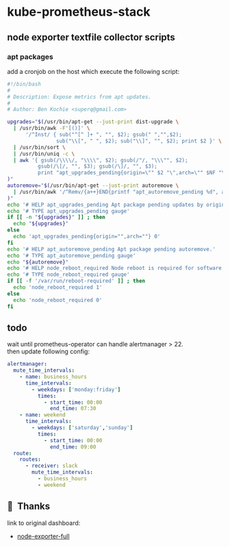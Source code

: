 # kube-prometheus-stack

## node exporter textfile collector scripts

### apt packages

add a cronjob on the host which execute the following script:

```bash
#!/bin/bash
#
# Description: Expose metrics from apt updates.
#
# Author: Ben Kochie <superq@gmail.com>

upgrades="$(/usr/bin/apt-get --just-print dist-upgrade \
  | /usr/bin/awk -F'[()]' \
      '/^Inst/ { sub("^[^ ]+ ", "", $2); gsub(" ","",$2);
                sub("\\[", " ", $2); sub("\\]", "", $2); print $2 }' \
  | /usr/bin/sort \
  | /usr/bin/uniq -c \
  | awk '{ gsub(/\\\\/, "\\\\", $2); gsub(/"/, "\\\"", $2);
          gsub(/\[/, "", $3); gsub(/\]/, "", $3);
          print "apt_upgrades_pending{origin=\"" $2 "\",arch=\"" $NF "\"} " $1}'
)"
autoremove="$(/usr/bin/apt-get --just-print autoremove \
  | /usr/bin/awk '/^Remv/{a++}END{printf "apt_autoremove_pending %d", a}'
)"
echo '# HELP apt_upgrades_pending Apt package pending updates by origin.'
echo '# TYPE apt_upgrades_pending gauge'
if [[ -n "${upgrades}" ]] ; then
  echo "${upgrades}"
else
  echo 'apt_upgrades_pending{origin="",arch=""} 0'
fi
echo '# HELP apt_autoremove_pending Apt package pending autoremove.'
echo '# TYPE apt_autoremove_pending gauge'
echo "${autoremove}"
echo '# HELP node_reboot_required Node reboot is required for software updates.'
echo '# TYPE node_reboot_required gauge'
if [[ -f '/var/run/reboot-required' ]] ; then
  echo 'node_reboot_required 1'
else
  echo 'node_reboot_required 0'
fi
```

## todo

wait until prometheus-operator can handle alertmanager > 22.  
then update following config:

```yaml
alertmanager:
  mute_time_intervals:
    - name: business_hours
      time_intervals:
        - weekdays: ['monday:friday']
          times:
            - start_time: 00:00
              end_time: 07:30
    - name: weekend
      time_intervals:
        - weekdays: ['saturday','sunday']
          times:
            - start_time: 00:00
              end_time: 09:00
  route:
    routes:
      - receiver: slack
        mute_time_intervals:
          - business_hours
          - weekend
```

## :hugs:&nbsp; Thanks

link to original dashboard:

- [node-exporter-full](https://grafana.com/grafana/dashboards/10242)
